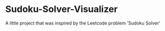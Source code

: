 # Sudoku-Solver-Visualizer
A little project that was inspired by the Leetcode problem 'Sudoku Solver'
